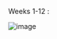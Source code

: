 Weeks 1-12 :

![image](https://github.com/user-attachments/assets/865013d6-d8f1-4c44-850d-c9cea16e8d03)


